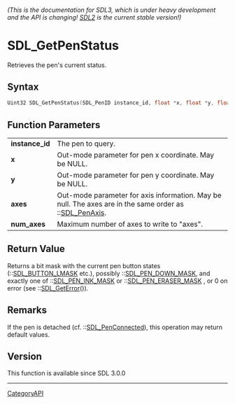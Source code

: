 ###### (This is the documentation for SDL3, which is under heavy development and the API is changing! [SDL2](https://wiki.libsdl.org/SDL2/) is the current stable version!)
# SDL_GetPenStatus

Retrieves the pen's current status.

## Syntax

```c
Uint32 SDL_GetPenStatus(SDL_PenID instance_id, float *x, float *y, float *axes, size_t num_axes);

```

## Function Parameters

|                     |                                                                                                                       |
| ------------------- | --------------------------------------------------------------------------------------------------------------------- |
| **instance_id**     | The pen to query.                                                                                                     |
| **x**               | Out-mode parameter for pen x coordinate. May be NULL.                                                                 |
| **y**               | Out-mode parameter for pen y coordinate. May be NULL.                                                                 |
| **axes**            | Out-mode parameter for axis information. May be null. The axes are in the same order as ::[SDL_PenAxis](SDL_PenAxis.md). |
| **num_axes**        | Maximum number of axes to write to "axes".                                                                            |

## Return Value

Returns a bit mask with the current pen button states
(::[SDL_BUTTON_LMASK](SDL_BUTTON_LMASK.md) etc.), possibly
::[SDL_PEN_DOWN_MASK](SDL_PEN_DOWN_MASK.md), and exactly one of
::[SDL_PEN_INK_MASK](SDL_PEN_INK_MASK.md) or
::[SDL_PEN_ERASER_MASK](SDL_PEN_ERASER_MASK.md) , or 0 on error (see
::[SDL_GetError](SDL_GetError.md)()).

## Remarks

If the pen is detached (cf. ::[SDL_PenConnected](SDL_PenConnected.md)), this
operation may return default values.

## Version

This function is available since SDL 3.0.0

----
[CategoryAPI](CategoryAPI.md)
